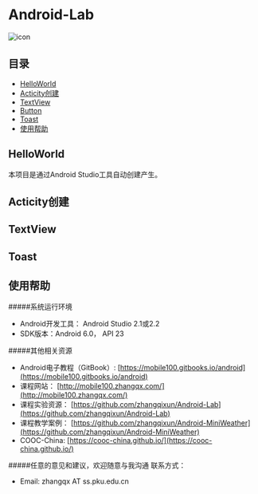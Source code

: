 # Android-Lab
![icon](http://mobile100.zhangqx.com/assets/images/lp.png)
## 目录
* [HelloWorld](#HelloWorld)
* [Acticity创建](#Activity创建)
* [TextView](#TextView)
* [Button](#Button)
* [Toast](#Toast)
* [使用帮助](#使用帮助)

<a name="HelloWorld"></a>
## HelloWorld
本项目是通过Android Studio工具自动创建产生。

<a name="Acticity创建"></a>
## Acticity创建




<a name="TextView"></a>
## TextView



<a name="Toast"></a>
## Toast


<a name="使用帮助"></a>
## 使用帮助
#####系统运行环境
* Android开发工具： Android Studio 2.1或2.2 
* SDK版本：Android 6.0， API 23

#####其他相关资源
* Android电子教程（GitBook）: [https://mobile100.gitbooks.io/android](https://mobile100.gitbooks.io/android)
* 课程网站： [http://mobile100.zhangqx.com/](http://mobile100.zhangqx.com/)
* 课程实验资源： [https://github.com/zhangqixun/Android-Lab](https://github.com/zhangqixun/Android-Lab)
* 课程教学案例： [https://github.com/zhangqixun/Android-MiniWeather](https://github.com/zhangqixun/Android-MiniWeather)
* COOC-China: [https://cooc-china.github.io/](https://cooc-china.github.io/)

#####任意的意见和建议，欢迎随意与我沟通
联系方式：

* Email: zhangqx AT ss.pku.edu.cn
